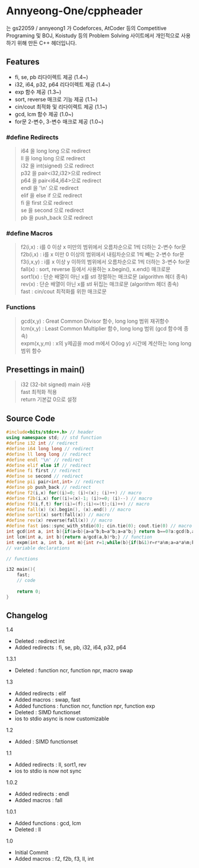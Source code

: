 # Annyeong-One/cppheader
는 gs22059 / annyeong1 가 Codeforces, AtCoder 등의 Competitive Programing 및 BOJ, Koistudy 등의 Problem Solving 사이트에서 개인적으로 사용하기 위해 만든 C++ 헤더입니다. 
## Features
- fi, se, pb 리다이렉트 제공 (1.4~)
- i32, i64, p32, p64 리다이렉트 제공 (1.4~)
- exp 함수 제공 (1.3~)
- sort, reverse 매크로 기능 제공 (1.1~)
- cin/cout 최적화 및 리다이렉트 제공 (1.1~)
- gcd, lcm 함수 제공 (1.0~)
- for문 2-변수, 3-변수 매크로 제공 (1.0~)
### #define Redirects
> i64 을 long long 으로 redirect \
> ll 을 long long 으로 redirect \
> i32 을 int(signed) 으로 redirect \
> p32 을 pair<i32,i32>으로 redirect \
> p64 을 pair<i64,i64>으로 redirect \
> endl 을 '\n' 으로 redirect \
> elif 을 else if 으로 redirect \
> fi 을 first 으로 redirect \
> se 을 second 으로 redirect \
> pb 을 push_back 으로 redirect
### #define Macros
> f2(i,x) : i를 0 이상 x 미만의 범위에서 오름차순으로 1씩 더하는 2-변수 for문 \
> f2b(i,x) : i를 x 미만 0 이상의 범위에서 내림차순으로 1씩 빼는 2-변수 for문 \
> f3(i,x,y) : i를 x 이상 y 이하의 범위에서 오름차순으로 1씩 더하는 3-변수 for문 \
> fall(x) : sort, reverse 등에서 사용하는 x.begin(), x.end() 매크로문 \
> sort1(x) : 단순 배열이 아닌 x를 stl 정렬하는 매크로문 (algorithm 헤더 종속) \
> rev(x) : 단순 배열이 아닌 x를 stl 뒤집는 매크로문 (algorithm 헤더 종속) \
> fast : cin/cout 최적화를 위한 매크로문
### Functions
> gcd(x,y) : Great Common Divisor 함수, long long 범위 재귀함수 \
> lcm(x,y) : Least Common Multiplier 함수, long long 범위 (gcd 함수에 종속) \
> expm(x,y,m) : x의 y제곱을 mod m에서 O(log y) 시간에 계산하는 long long 범위 함수 
## Presettings in main()
> i32 (32-bit signed) main 사용 \
> fast 최적화 적용 \
> return 기본값 0으로 설정
## Source Code
```c++
#include<bits/stdc++.h> // header
using namespace std; // std function
#define i32 int // redirect
#define i64 long long // redirect
#define ll long long // redirect
#define endl '\n' // redirect
#define elif else if // redirect
#define fi first // redirect
#define se second // redirect
#define pii pair<int,int> // redirect
#define pb push_back // redirect
#define f2(i,x) for((i)=0; (i)<(x); (i)++) // macro
#define f2b(i,x) for((i)=(x)-1; (i)>=0; (i)--) // macro
#define f3(i,f,t) for((i)=(f);(i)<=(t);(i)++) // macro
#define fall(x) (x).begin(), (x).end() // macro
#define sort1(x) sort(fall(x)) // macro
#define rev(x) reverse(fall(x)) // macro
#define fast ios::sync_with_stdio(0); cin.tie(0); cout.tie(0) // macro
int gcd(int a, int b){if(a<b){a=a^b;b=a^b;a=a^b;} return b==0?a:gcd(b,a%b);} // function
int lcm(int a, int b){return a/gcd(a,b)*b;} // function
int expm(int a, int b, int m){int r=1;while(b){if(b&1)r=r*a%m;a=a*a%m;b>>=1;}return r%m;} // function
// variable declarations

// functions

i32 main(){
    fast;
    // code
    
    return 0;
}
```

## Changelog

1.4
- Deleted : redirect int
- Added redirects : fi, se, pb, i32, i64, p32, p64

1.3.1
- Deleted : function ncr, function npr, macro swap

1.3
- Added redirects : elif
- Added macros : swap, fast
- Added functions : function ncr, function npr, function exp
- Deleted : SIMD functionset
- ios to stdio async is now customizable

1.2
- Added : SIMD functionset

1.1
- Added redirects : ll, sort1, rev
- ios to stdio is now not sync

1.0.2
- Added redirects : endl
- Added macros : fall

1.0.1
- Added functions : gcd, lcm
- Deleted : ll

1.0
- Initial Commit
- Added macros : f2, f2b, f3, ll, int
